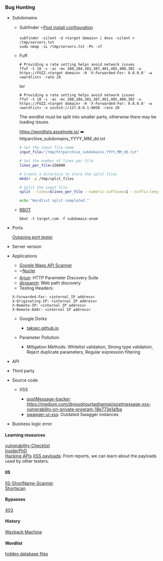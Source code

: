 ### Bug Hunting

- Subdomains
    
    - Subfinder :star:[Post install configuration](https://docs.projectdiscovery.io/tools/subfinder/install#post-install-configuration)
    
        ```shell
        subfinder -silent -d <target domain> | dnsx -silent > /tmp/servers.txt
        sudo nmap -iL /tmp/servers.txt -Pn -sT 
        ```
    - Fuff

        ```shell
        # Providing a rate setting helps avoid network issues
        ffuf -t 10 -c -ac -mc 200,204,301,307,401,405,400,302 -u https://FUZZ.<target domain> -H 'X-Forwarded-For: 0.0.0.0' -w <wordlist> -rate 20
        ```

      tor

        ```shell
        # Providing a rate setting helps avoid network issues
        ffuf -t 10 -c -ac -mc 200,204,301,307,401,405,400,302 -u https://FUZZ.<target domain> -H 'X-Forwarded-For: 0.0.0.0' -w <wordlist> -x socks5://127.0.0.1:9050 -rate 20
        ```

      The wordlist must be split into smaller parts, otherwise there may be loading issues.

      https://wordlists.assetnote.io/ :arrow_right: httparchive_subdomains_YYYY_MM_dd.txt


        ```bash
        # Set the input file name
        input_file="/tmp/httparchive_subdomains_YYYY_MM_dd.txt"

        # Set the number of lines per file
        lines_per_file=150000

        # Create a directory to store the split files
        mkdir -p /tmp/split_files

        # Split the input file
        split --lines=$lines_per_file --numeric-suffixes=1 --suffix-length=4 --additional-suffix=".txt" "$input_file" /tmp/split_files/split_

        echo "Wordlist split completed."
        ```
    - [BBOT](https://github.com/blacklanternsecurity/bbot)

      ```shell
      bbot -t target.com -f subdomain-enum
      ```

- Ports

  [Outgoing port tester](http://portquiz.net/)

- Server version
- Applications
  
  - [Google Maps API Scanner](https://github.com/ozguralp/gmapsapiscanner) 
  - :star:[Nuclei](https://github.com/projectdiscovery/nuclei)
  - [Arjun](https://github.com/s0md3v/Arjun): HTTP Parameter Discovery Suite
  - [dirsearch](https://github.com/maurosoria/dirsearch): Web path discovery
  - Testing Headers:

  ```
  X-Forwarded-For: <internal IP address>
  X-Originating-IP: <internal IP address>
  X-Remote-IP: <internal IP address>
  X-Remote-Addr: <internal IP address>
  ```
  - Google Dorks
    - [taksec.github.io](https://taksec.github.io/google-dorks-bug-bounty/)

  - Parameter Pollution:
    - Mitigation Methods: Whitelist validation, Strong type validation, Reject duplicate parameters, Regular expression filtering

- API
- Third party
- Source code
 
  - XSS
  
    - [postMessage-tracker](https://github.com/fransr/postMessage-tracker): https://medium.com/@youghourtaghannei/postmessage-xss-vulnerability-on-private-program-18e773e1a1ba
    - [swagger-ui-xss](https://github.com/VictorNS69/swagger-ui-xss): Outdated Swagger instances

- Business logic error

#### Learning resources 

[vulnerability-Checklist](https://github.com/Az0x7/vulnerability-Checklist/tree/main) <br>
[InsiderPhD](https://www.youtube.com/@InsiderPhD/videos) <br>
[Hacking APIs](https://www.amazon.com/Hacking-APIs-Application-Programming-Interfaces/dp/1718502443)
[XSS payloads](https://www.openbugbounty.org/): From reports, we can learn about the payloads used by other testers.

#### IIS

[IIS-ShortName-Scanner](https://github.com/irsdl/iis-shortname-scanner) <br>
[Shortscan](https://github.com/bitquark/shortscan)

#### Bypasses

[403](https://github.com/iamj0ker/bypass-403)

#### History

[Wayback Machine](https://wayback-api.archive.org/)

#### Wordlist

[hidden database files](https://github.com/dkcyberz/Harpy/blob/main/Hidden/database.txt)

